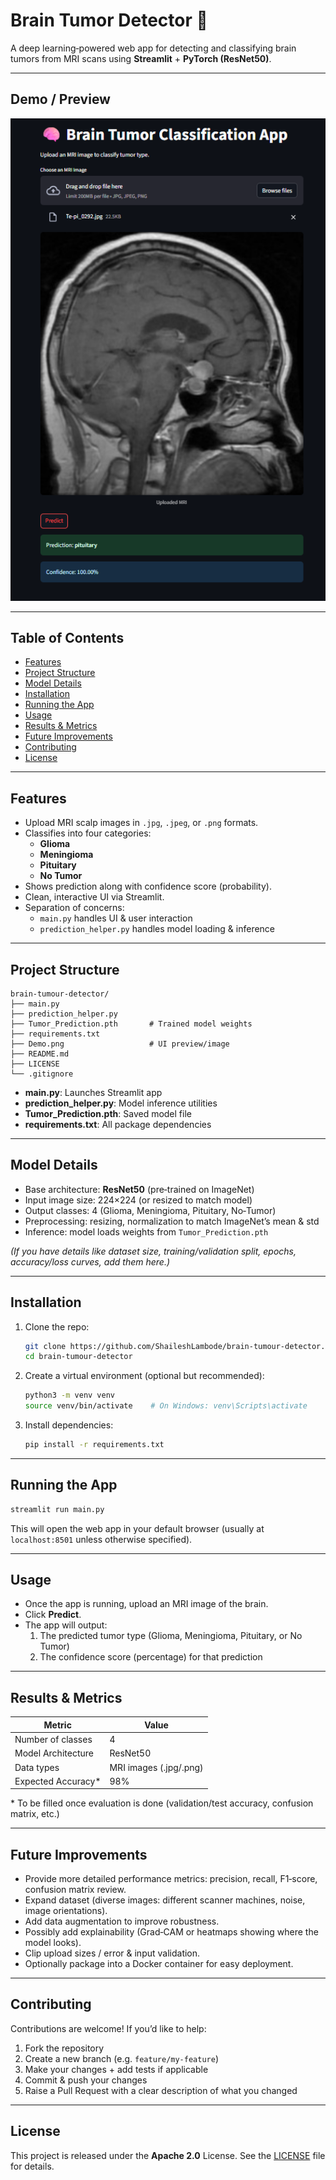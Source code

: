 # Brain Tumor Detector 🧠

A deep learning‑powered web app for detecting and classifying brain tumors from MRI scans using **Streamlit** + **PyTorch (ResNet50)**.

---

## Demo / Preview

![UI Preview](Demo.png)

---

## Table of Contents

- [Features](#features)  
- [Project Structure](#project-structure)  
- [Model Details](#model-details)  
- [Installation](#installation)  
- [Running the App](#running-the-app)  
- [Usage](#usage)  
- [Results & Metrics](#results--metrics)  
- [Future Improvements](#future-improvements)  
- [Contributing](#contributing)  
- [License](#license)  

---

## Features

- Upload MRI scalp images in `.jpg`, `.jpeg`, or `.png` formats.  
- Classifies into four categories:  
  - **Glioma**  
  - **Meningioma**  
  - **Pituitary**  
  - **No Tumor**  
- Shows prediction along with confidence score (probability).  
- Clean, interactive UI via Streamlit.  
- Separation of concerns:  
  - `main.py` handles UI & user interaction  
  - `prediction_helper.py` handles model loading & inference  

---

## Project Structure

```
brain-tumour-detector/
├── main.py
├── prediction_helper.py
├── Tumor_Prediction.pth       # Trained model weights
├── requirements.txt
├── Demo.png                   # UI preview/image
├── README.md
├── LICENSE
└── .gitignore
```

- **main.py**: Launches Streamlit app  
- **prediction_helper.py**: Model inference utilities  
- **Tumor_Prediction.pth**: Saved model file  
- **requirements.txt**: All package dependencies  

---

## Model Details

- Base architecture: **ResNet50** (pre‑trained on ImageNet)  
- Input image size: 224×224 (or resized to match model)  
- Output classes: 4 (Glioma, Meningioma, Pituitary, No‑Tumor)  
- Preprocessing: resizing, normalization to match ImageNet’s mean & std  
- Inference: model loads weights from `Tumor_Prediction.pth`  

*(If you have details like dataset size, training/validation split, epochs, accuracy/loss curves, add them here.)*

---

## Installation

1. Clone the repo:

   ```bash
   git clone https://github.com/ShaileshLambode/brain-tumour-detector.git
   cd brain-tumour-detector
   ```

2. Create a virtual environment (optional but recommended):

   ```bash
   python3 -m venv venv
   source venv/bin/activate    # On Windows: venv\Scripts\activate
   ```

3. Install dependencies:

   ```bash
   pip install -r requirements.txt
   ```

---

## Running the App

```bash
streamlit run main.py
```

This will open the web app in your default browser (usually at `localhost:8501` unless otherwise specified).

---

## Usage

- Once the app is running, upload an MRI image of the brain.  
- Click **Predict**.  
- The app will output:  
  1. The predicted tumor type (Glioma, Meningioma, Pituitary, or No Tumor)  
  2. The confidence score (percentage) for that prediction  

---

## Results & Metrics

| Metric              | Value        |
|----------------------|----------------|
| Number of classes    | 4              |
| Model Architecture   | ResNet50       |
| Data types           | MRI images (.jpg/.png) |
| Expected Accuracy*   | 98% |

\* To be filled once evaluation is done (validation/test accuracy, confusion matrix, etc.)

---

## Future Improvements

- Provide more detailed performance metrics: precision, recall, F1‑score, confusion matrix review.  
- Expand dataset (diverse images: different scanner machines, noise, image orientations).  
- Add data augmentation to improve robustness.  
- Possibly add explainability (Grad‑CAM or heatmaps showing where the model looks).  
- Clip upload sizes / error & input validation.  
- Optionally package into a Docker container for easy deployment.  

---

## Contributing

Contributions are welcome! If you’d like to help:

1. Fork the repository  
2. Create a new branch (e.g. `feature/my‑feature`)  
3. Make your changes + add tests if applicable  
4. Commit & push your changes  
5. Raise a Pull Request with a clear description of what you changed  

---

## License

This project is released under the **Apache 2.0** License. See the [LICENSE](LICENSE) file for details.  
